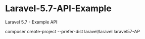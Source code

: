 # Laravel-5.7-API-Example
Laravel 5.7 - Example API 

composer create-project --prefer-dist laravel/laravel laravel57-AP
